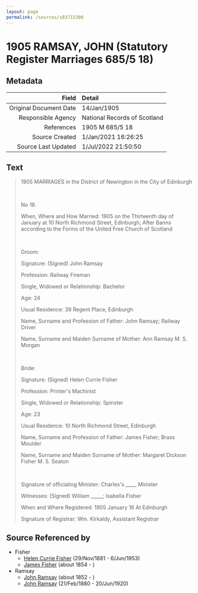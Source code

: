 ```yaml
---
layout: page
permalink: /sources/s83715308
---
```


# 1905 RAMSAY, JOHN (Statutory Register Marriages 685/5 18)

## Metadata

Field | Detail
---:|:---
Original Document Date | 14/Jan/1905
Responsible Agency | National Records of Scotland
References | 1905 M 685/5 18
Source Created | 1/Jan/2021 16:26:25
Source Last Updated | 1/Jul/2022 21:50:50

## Text

> 1905 MARRIAGES in the District of Newington in the City of Edinburgh
>
> <br/>
>
> No 18.
>
> When, Where and How Married: 1905 on the Thirteenth day of January at 10 North Richmond Street, Edinburgh; After Banns according to the Forms of the United Free Church of Scotland
>
> <br/>
>
> Groom:
>
> Signature: (Signed) John Ramsay
>
> Profession: Railway Fireman
>
> Single, Widowed or Relationship: Bachelor
>
> Age: 24
>
> Usual Residence: 39 Regent Place, Edinburgh
>
> Name, Surname and Profession of Father: John Ramsay; Railway Driver
>
> Name, Surname and Maiden Surname of Mother: Ann Ramsay M. S. Morgan
>
> <br/>
>
> Bride: 
>
> Signature: (Signed) Helen Currie Fisher
>
> Profession: Printer's Machinist
>
> Single, Widowed or Relationship: Spinster
>
> Age: 23
>
> Usual Residence: 10 North Richmond Street, Edinburgh
>
> Name, Surname and Profession of Father: James Fisher; Brass Moulder
>
> Name, Surname and Maiden Surname of Mother: Margaret Dickson Fisher M. S. Seaton
>
> <br/>
>
> Signature of officiating Minister: Charles's ____, Minister
>
> Witnesses: (Signed) William _____; Isabella Fisher
>
> When and Where Registered: 1905 January 16 At Edinburgh
>
> Signature of Registrar: Wm. Kirkaldy, Assistant Registrar
>

## Source Referenced by

* Fisher
  * [Helen Currie Fisher](../people/@18426904@-helen-currie-fisher-b1881-11-29-d1953-6-6.md) (29/Nov/1881 - 6/Jun/1953)
  * [James Fisher](../people/@22540348@-james-fisher-b1854-d.md) (about 1854 - )
* Ramsay
  * [John Ramsay](../people/@63088441@-john-ramsay-b1852-d.md) (about 1852 - )
  * [John Ramsay](../people/@64225415@-john-ramsay-b1880-2-21-d1920-6-20.md) (21/Feb/1880 - 20/Jun/1920)
